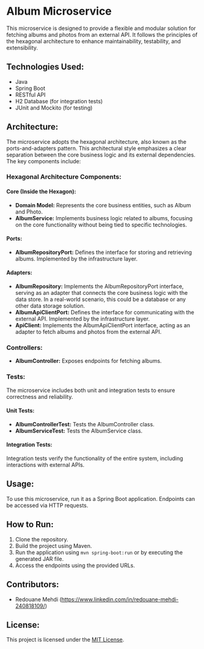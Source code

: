 # Album Microservice

This microservice is designed to provide a flexible and modular solution for fetching albums and photos from an external API. It follows the principles of the hexagonal architecture to enhance maintainability, testability, and extensibility.

## Technologies Used:
- Java
- Spring Boot
- RESTful API
- H2 Database (for integration tests)
- JUnit and Mockito (for testing)

## Architecture:

The microservice adopts the hexagonal architecture, also known as the ports-and-adapters pattern. This architectural style emphasizes a clear separation between the core business logic and its external dependencies. The key components include:

### Hexagonal Architecture Components:

#### Core (Inside the Hexagon):
- **Domain Model:** Represents the core business entities, such as Album and Photo.
- **AlbumService:** Implements business logic related to albums, focusing on the core functionality without being tied to specific technologies.

#### Ports:
- **AlbumRepositoryPort:** Defines the interface for storing and retrieving albums. Implemented by the infrastructure layer.

#### Adapters:
- **AlbumRepository:** Implements the AlbumRepositoryPort interface, serving as an adapter that connects the core business logic with the data store. In a real-world scenario, this could be a database or any other data storage solution.
- **AlbumApiClientPort:** Defines the interface for communicating with the external API. Implemented by the infrastructure layer.
- **ApiClient:** Implements the AlbumApiClientPort interface, acting as an adapter to fetch albums and photos from the external API.

### Controllers:
- **AlbumController:** Exposes endpoints for fetching albums.

### Tests:
The microservice includes both unit and integration tests to ensure correctness and reliability.

#### Unit Tests:
- **AlbumControllerTest:** Tests the AlbumController class.
- **AlbumServiceTest:** Tests the AlbumService class.

#### Integration Tests:
Integration tests verify the functionality of the entire system, including interactions with external APIs.

## Usage:
To use this microservice, run it as a Spring Boot application. Endpoints can be accessed via HTTP requests.

## How to Run:
1. Clone the repository.
2. Build the project using Maven.
3. Run the application using `mvn spring-boot:run` or by executing the generated JAR file.
4. Access the endpoints using the provided URLs.

## Contributors:
- Redouane Mehdi (https://www.linkedin.com/in/redouane-mehdi-240818109/)

## License:
This project is licensed under the [MIT License](LICENSE).
